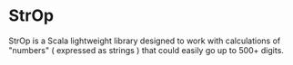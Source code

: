 # StrOp
StrOp is a Scala lightweight library designed to work with calculations of "numbers" ( expressed as strings ) that could easily go up to 500+ digits. 
